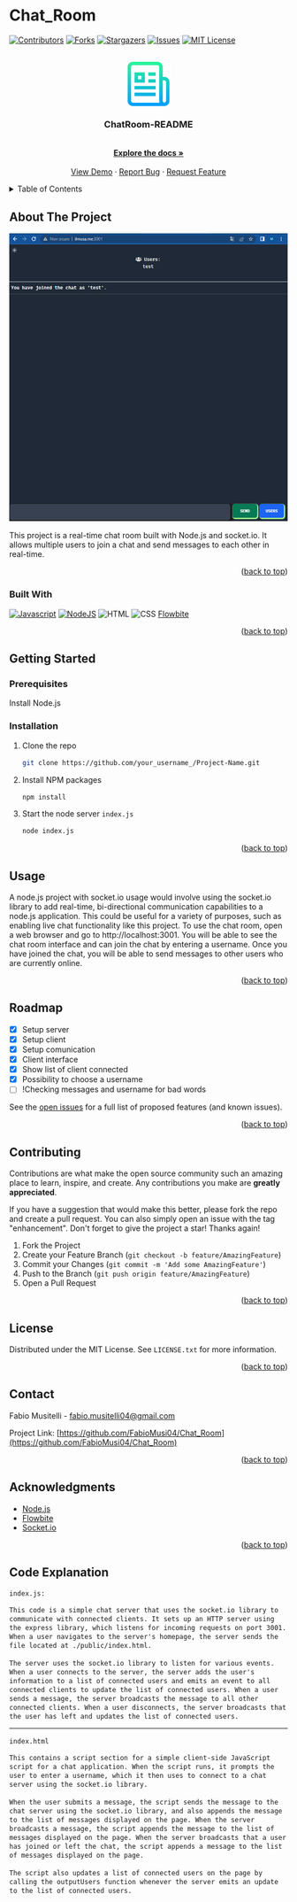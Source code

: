 # Chat_Room
<!-- PROJECT SHIELDS -->

[![Contributors][contributors-shield]][contributors-url]
[![Forks][forks-shield]][forks-url]
[![Stargazers][stars-shield]][stars-url]
[![Issues][issues-shield]][issues-url]
[![MIT License][license-shield]][license-url]

<!-- PROJECT LOGO -->
<br />
<div align="center">
  <a href="https://github.com/FabioMusi04/Chat_Room">
    <img src="images/logo.png" alt="Logo" width="80" height="80" align="center">
  </a>

  <h3 align="center">ChatRoom-README</h3>

  <p align="center">
    <br />
    <a href="https://github.com/FabioMusi04/Chat_Room"><strong>Explore the docs »</strong></a>
    <br />
    <br />
    <a href="http://ilmusa.me:3001">View Demo</a>
    ·
    <a href="https://github.com/FabioMusi04/Chat_Room/issues">Report Bug</a>
    ·
    <a href="https://github.com/FabioMusi04/Chat_Room/issues">Request Feature</a>
  </p>
</div>



<!-- TABLE OF CONTENTS -->
<details id="readme-top">
  <summary>Table of Contents</summary>
  <ol>
    <li>
      <a href="#about-the-project">About The Project</a>
      <ul>
        <li><a href="#built-with">Built With</a></li>
      </ul>
    </li>
    <li>
      <a href="#getting-started">Getting Started</a>
      <ul>
        <li><a href="#prerequisites">Prerequisites</a></li>
        <li><a href="#installation">Installation</a></li>
      </ul>
    </li>
    <li><a href="#usage">Usage</a></li>
    <li><a href="#roadmap">Roadmap</a></li>
    <li><a href="#contributing">Contributing</a></li>
    <li><a href="#license">License</a></li>
    <li><a href="#contact">Contact</a></li>
    <li><a href="#acknowledgments">Acknowledgments</a></li>
  </ol>
</details>



<!-- ABOUT THE PROJECT -->
## About The Project

[![Product Name Screen Shot][product-screenshot]](ilmusa.me:3001)

This project is a real-time chat room built with Node.js and socket.io. It allows multiple users to join a chat and send messages to each other in real-time.

<p align="right">(<a href="#readme-top">back to top</a>)</p>



### Built With


[![Javascript][Javascript.js]][Javascript-url]
[![NodeJS][Node.JS]][NodeJS-url]
![HTML][HTML.html]
![CSS][CSS.css]
[Flowbite][Flowbite-url]
<p align="right">(<a href="#readme-top">back to top</a>)</p>



<!-- GETTING STARTED -->
## Getting Started

### Prerequisites

Install Node.js


### Installation

1. Clone the repo
   ```sh
   git clone https://github.com/your_username_/Project-Name.git
   ```
2. Install NPM packages
   ```sh
   npm install
   ```
3. Start the node server `index.js`
   ```sh
   node index.js
   ```

<p align="right">(<a href="#readme-top">back to top</a>)</p>



<!-- USAGE EXAMPLES -->
## Usage

A node.js project with socket.io usage would involve using the socket.io library to add real-time, bi-directional communication capabilities to a node.js application. This could be useful for a variety of purposes, such as enabling live chat functionality like this project.
To use the chat room, open a web browser and go to http://localhost:3001. You will be able to see the chat room interface and can join the chat by entering a username. Once you have joined the chat, you will be able to send messages to other users who are currently online.

<p align="right">(<a href="#readme-top">back to top</a>)</p>



<!-- ROADMAP -->
## Roadmap

- [x] Setup server
- [x] Setup client
- [x] Setup comunication
- [x] Client interface
- [x] Show list of client connected
- [x] Possibility to choose a username
- [ ] !Checking messages and username for bad words

See the [open issues](https://github.com/FabioMusi04/Chat_Room/issues) for a full list of proposed features (and known issues).

<p align="right">(<a href="#readme-top">back to top</a>)</p>



<!-- CONTRIBUTING -->
## Contributing

Contributions are what make the open source community such an amazing place to learn, inspire, and create. Any contributions you make are **greatly appreciated**.

If you have a suggestion that would make this better, please fork the repo and create a pull request. You can also simply open an issue with the tag "enhancement".
Don't forget to give the project a star! Thanks again!

1. Fork the Project
2. Create your Feature Branch (`git checkout -b feature/AmazingFeature`)
3. Commit your Changes (`git commit -m 'Add some AmazingFeature'`)
4. Push to the Branch (`git push origin feature/AmazingFeature`)
5. Open a Pull Request

<p align="right">(<a href="#readme-top">back to top</a>)</p>



<!-- LICENSE -->
## License

Distributed under the MIT License. See `LICENSE.txt` for more information.

<p align="right">(<a href="#readme-top">back to top</a>)</p>


<!-- CONTACT -->
## Contact

Fabio Musitelli - fabio.musitelli04@gmail.com

Project Link: [https://github.com/FabioMusi04/Chat_Room](https://github.com/FabioMusi04/Chat_Room)

<p align="right">(<a href="#readme-top">back to top</a>)</p>



<!-- ACKNOWLEDGMENTS -->
## Acknowledgments

* [Node.js][NodeJS-URL]
* [Flowbite][Flowbite-url]
* [Socket.io](https://socket.io/)

<p align="right">(<a href="#readme-top">back to top</a>)</p>


## Code Explanation

```
index.js:
```
```
This code is a simple chat server that uses the socket.io library to communicate with connected clients. It sets up an HTTP server using the express library, which listens for incoming requests on port 3001. When a user navigates to the server's homepage, the server sends the file located at ./public/index.html.

The server uses the socket.io library to listen for various events. When a user connects to the server, the server adds the user's information to a list of connected users and emits an event to all connected clients to update the list of connected users. When a user sends a message, the server broadcasts the message to all other connected clients. When a user disconnects, the server broadcasts that the user has left and updates the list of connected users.
```

<hr>

```
index.html
```
```
This contains a script section for a simple client-side JavaScript script for a chat application. When the script runs, it prompts the user to enter a username, which it then uses to connect to a chat server using the socket.io library.

When the user submits a message, the script sends the message to the chat server using the socket.io library, and also appends the message to the list of messages displayed on the page. When the server broadcasts a message, the script appends the message to the list of messages displayed on the page. When the server broadcasts that a user has joined or left the chat, the script appends a message to the list of messages displayed on the page.

The script also updates a list of connected users on the page by calling the outputUsers function whenever the server emits an update to the list of connected users.
```
<!-- MARKDOWN LINKS & IMAGES -->
<!-- https://www.markdownguide.org/basic-syntax/#reference-style-links -->
[contributors-shield]: https://img.shields.io/github/contributors/FabioMusi04/Chat_Room.svg?style=for-the-badge
[contributors-url]: https://github.com/FabioMusi04/Chat_Room/graphs/contributors
[forks-shield]: https://img.shields.io/github/forks/FabioMusi04/Chat_Room.svg?style=for-the-badge
[forks-url]: https://github.com/FabioMusi04/Chat_Room/network/members
[stars-shield]: https://img.shields.io/github/stars/FabioMusi04/Chat_Room.svg?style=for-the-badge
[stars-url]: https://github.com/FabioMusi04/Chat_Room/stargazers
[issues-shield]: https://img.shields.io/github/issues/FabioMusi04/Chat_Room.svg?style=for-the-badge
[issues-url]: https://github.com/FabioMusi04/Chat_Room/issues
[license-shield]: https://img.shields.io/github/license/FabioMusi04/Chat_Room.svg?style=for-the-badge
[license-url]: https://github.com/FabioMusi04/Chat_Room/blob/main/LICENSE.txt
[product-screenshot]: images/screenshot.png
[Javascript-url]: https://www.javascript.com/
[NodeJS-url]: https://nodejs.org/en/
[Flowbite-url]: https://flowbite.com/
[Javascript.js]: https://img.shields.io/badge/javascript-%23323330.svg?style=for-the-badge&logo=javascript&logoColor=%23F7DF1E
[Node.js]:https://img.shields.io/badge/node.js-6DA55F?style=for-the-badge&logo=node.js&logoColor=white
[HTML.html]: https://img.shields.io/badge/html5-%23E34F26.svg?style=for-the-badge&logo=html5&logoColor=white
[CSS.css]: https://img.shields.io/badge/css3-%231572B6.svg?style=for-the-badge&logo=css3&logoColor=white
[Flowbite.css]: https://camo.githubusercontent.com/46fcf83d0b41814e6a640808d16ed92866674fd38b78bc67fb727ac93e513eae/68747470733a2f2f666c6f77626974652e73332e616d617a6f6e6177732e636f6d2f6769746875622f6c6f676f2d6769746875622e706e67
